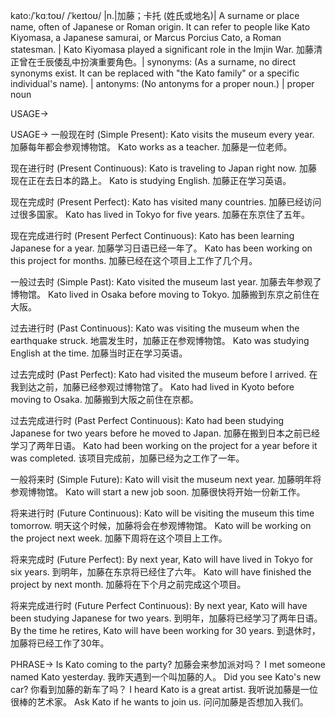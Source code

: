 kato:/ˈkɑːtoʊ/ /ˈkeɪtoʊ/ |n.|加藤；卡托 (姓氏或地名)| A surname or place name, often of Japanese or Roman origin.  It can refer to people like Kato Kiyomasa, a Japanese samurai, or Marcus Porcius Cato, a Roman statesman. | Kato Kiyomasa played a significant role in the Imjin War. 加藤清正曾在壬辰倭乱中扮演重要角色。| synonyms: (As a surname, no direct synonyms exist. It can be replaced with "the Kato family" or a specific individual's name). | antonyms:  (No antonyms for a proper noun.) | proper noun


USAGE->

USAGE->
一般现在时 (Simple Present):
Kato visits the museum every year. 加藤每年都会参观博物馆。
Kato works as a teacher. 加藤是一位老师。

现在进行时 (Present Continuous):
Kato is traveling to Japan right now. 加藤现在正在去日本的路上。
Kato is studying English. 加藤正在学习英语。

现在完成时 (Present Perfect):
Kato has visited many countries. 加藤已经访问过很多国家。
Kato has lived in Tokyo for five years. 加藤在东京住了五年。

现在完成进行时 (Present Perfect Continuous):
Kato has been learning Japanese for a year. 加藤学习日语已经一年了。
Kato has been working on this project for months. 加藤已经在这个项目上工作了几个月。

一般过去时 (Simple Past):
Kato visited the museum last year. 加藤去年参观了博物馆。
Kato lived in Osaka before moving to Tokyo. 加藤搬到东京之前住在大阪。

过去进行时 (Past Continuous):
Kato was visiting the museum when the earthquake struck. 地震发生时，加藤正在参观博物馆。
Kato was studying English at the time. 加藤当时正在学习英语。

过去完成时 (Past Perfect):
Kato had visited the museum before I arrived. 在我到达之前，加藤已经参观过博物馆了。
Kato had lived in Kyoto before moving to Osaka. 加藤搬到大阪之前住在京都。

过去完成进行时 (Past Perfect Continuous):
Kato had been studying Japanese for two years before he moved to Japan. 加藤在搬到日本之前已经学习了两年日语。
Kato had been working on the project for a year before it was completed. 该项目完成前，加藤已经为之工作了一年。


一般将来时 (Simple Future):
Kato will visit the museum next year. 加藤明年将参观博物馆。
Kato will start a new job soon. 加藤很快将开始一份新工作。

将来进行时 (Future Continuous):
Kato will be visiting the museum this time tomorrow. 明天这个时候，加藤将会在参观博物馆。
Kato will be working on the project next week. 加藤下周将在这个项目上工作。

将来完成时 (Future Perfect):
By next year, Kato will have lived in Tokyo for six years. 到明年，加藤在东京将已经住了六年。
Kato will have finished the project by next month. 加藤将在下个月之前完成这个项目。

将来完成进行时 (Future Perfect Continuous):
By next year, Kato will have been studying Japanese for two years. 到明年，加藤将已经学习了两年日语。
By the time he retires, Kato will have been working for 30 years. 到退休时，加藤将已经工作了30年。


PHRASE->
Is Kato coming to the party?  加藤会来参加派对吗？
I met someone named Kato yesterday.  我昨天遇到一个叫加藤的人。
Did you see Kato's new car? 你看到加藤的新车了吗？
I heard Kato is a great artist. 我听说加藤是一位很棒的艺术家。
Ask Kato if he wants to join us. 问问加藤是否想加入我们。

